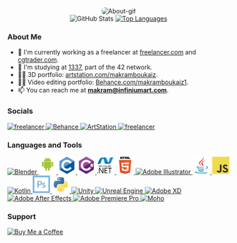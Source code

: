 <div align="center">
  <img src="https://github.com/BoukaizMakram/BoukaizMakram/blob/main/Comp%201%20(1).gif" alt="About-gif" style="border-radius: 20px;">
</div>

<div align="center">
  <div style="display: flex; justify-content: center;">
    <div>
      <img src="https://github-readme-stats.vercel.app/api?username=BoukaizMakram&show_icons=true" alt="GitHub Stats">
      <a href="https://github.com/anuraghazra/github-readme-stats">
        <img src="https://github-readme-stats.vercel.app/api/top-langs/?username=BoukaizMakram&layout=compact" alt="Top Languages">
      </a>
    </div>
  </div>
</div>

### About Me

- 🔭 I'm currently working as a freelancer at [freelancer.com](https://www.freelancer.com/u/DanielZe) and [cgtrader.com](https://www.cgtrader.com/makramboukaiz).
- 👯 I'm studying at [1337](https://1337.ma/en/), part of the 42 network.
- 👨‍💻 3D portfolio: [artstation.com/makramboukaiz](https://www.artstation.com/makramboukaiz).
- 👨‍💻 Video editing portfolio: [Behance.com/makramboukaiz1](https://www.behance.net/makramboukaiz1).
- 📫 You can reach me at **makram@infiniumart.com**.

### Socials

<p align="left">
  <a href="https://www.freelancer.com/u/DanielZe" target="blank">
    <img src="https://www.f-cdn.com/assets/main/en/assets/app-icons/icon-512x512.png" alt="freelancer" height="48" width="48" />
  </a>
  <a href="https://www.behance.net/makramboukaiz1" target="blank">
    <img src="https://raw.githubusercontent.com/rahuldkjain/github-profile-readme-generator/master/src/images/icons/Social/behance.svg" alt="Behance" height="30" width="40" />
  </a>
  <a href="https://www.artstation.com/makramboukaiz" target="blank">
    <img src="https://cdn4.iconfinder.com/data/icons/logos-and-brands/512/27_Artstation_logo_logos-512.png" alt="ArtStation" height="30" width="30" />
  </a>
  <a href="https://www.linkedin.com/in/boukaiz-makram/" target="blank">
    <img src="https://upload.wikimedia.org/wikipedia/commons/thumb/c/ca/LinkedIn_logo_initials.png/640px-LinkedIn_logo_initials.png" alt="freelancer" height="48" width="48" />
  </a>
</p>

### Languages and Tools

<p align="left">
  <a href="https://www.blender.org/" target="_blank" rel="noopener noreferrer">
    <img src="https://www.wittystore.com/image/cache/data/brands_logos/blender-logo-800x800.png" alt="Blender" width="40" height="40"/>
  </a>
  <a href="https://developer.android.com" target="_blank" rel="noreferrer">
    <img src="https://raw.githubusercontent.com/devicons/devicon/master/icons/android/android-original-wordmark.svg" alt="Android" width="40" height="40"/>
  </a>
  <a href="https://www.cprogramming.com/" target="_blank" rel="noreferrer">
    <img src="https://raw.githubusercontent.com/devicons/devicon/master/icons/c/c-original.svg" alt="C" width="40" height="40"/>
  </a>
  <a href="https://www.w3schools.com/cs/" target="_blank" rel="noreferrer">
    <img src="https://raw.githubusercontent.com/devicons/devicon/master/icons/csharp/csharp-original.svg" alt="C#" width="40" height="40"/>
  </a>
  <a href="https://dotnet.microsoft.com/" target="_blank" rel="noreferrer">
    <img src="https://raw.githubusercontent.com/devicons/devicon/master/icons/dot-net/dot-net-original-wordmark.svg" alt=".NET" width="40" height="40"/>
  </a>
  <a href="https://www.w3.org/html/" target="_blank" rel="noreferrer">
    <img src="https://raw.githubusercontent.com/devicons/devicon/master/icons/html5/html5-original-wordmark.svg" alt="HTML5" width="40" height="40"/>
  </a>
  <a href="https://www.adobe.com/in/products/illustrator.html" target="_blank" rel="noreferrer">
    <img src="https://www.vectorlogo.zone/logos/adobe_illustrator/adobe_illustrator-icon.svg" alt="Adobe Illustrator" width="40" height="40"/>
  </a>
  <a href="https://www.java.com" target="_blank" rel="noreferrer">
    <img src="https://raw.githubusercontent.com/devicons/devicon/master/icons/java/java-original.svg" alt="Java" width="40" height="40"/>
  </a>
  <a href="https://developer.mozilla.org/en-US/docs/Web/JavaScript" target="_blank" rel="noreferrer">
    <img src="https://raw.githubusercontent.com/devicons/devicon/master/icons/javascript/javascript-original.svg" alt="JavaScript" width="40" height="40"/>
  </a>
  <a href="https://kotlinlang.org" target="_blank" rel="noreferrer">
    <img src="https://www.vectorlogo.zone/logos/kotlinlang/kotlinlang-icon.svg" alt="Kotlin" width="40" height="40"/>
  </a>
  <a href="https://www.photoshop.com/en" target="_blank" rel="noreferrer">
    <img src="https://raw.githubusercontent.com/devicons/devicon/master/icons/photoshop/photoshop-line.svg" alt="Adobe Photoshop" width="40" height="40"/>
  </a>
  <a href="https://www.python.org" target="_blank" rel="noreferrer">
    <img src="https://raw.githubusercontent.com/devicons/devicon/master/icons/python/python-original.svg" alt="Python" width="40" height="40"/>
  </a>
  <a href="https://unity.com/" target="_blank" rel="noreferrer">
    <img src="https://www.vectorlogo.zone/logos/unity3d/unity3d-icon.svg" alt="Unity" width="40" height="40"/>
  </a>
  <a href="https://unrealengine.com/" target="_blank" rel="noreferrer">
    <img src="https://raw.githubusercontent.com/kenangundogan/fontisto/036b7eca71aab1bef8e6a0518f7329f13ed62f6b/icons/svg/brand/unreal-engine.svg" alt="Unreal Engine" width="40" height="40"/>
  </a>
  <a href="https://www.adobe.com/products/xd.html" target="_blank" rel="noreferrer">
    <img src="https://cdn.worldvectorlogo.com/logos/adobe-xd.svg" alt="Adobe XD" width="40" height="40"/>
  </a>
  <a href="https://www.adobe.com/products/aftereffects.html" target="_blank" rel="noreferrer">
    <img src="https://upload.wikimedia.org/wikipedia/commons/thumb/c/cb/Adobe_After_Effects_CC_icon.svg/1051px-Adobe_After_Effects_CC_icon.svg.png" alt="Adobe After Effects" width="40" height="40"/>
  </a>
  <a href="https://www.adobe.com/products/premiere.html" target="_blank" rel="noreferrer">
    <img src="https://upload.wikimedia.org/wikipedia/commons/thumb/4/40/Adobe_Premiere_Pro_CC_icon.svg/1200px-Adobe_Premiere_Pro_CC_icon.svg.png" alt="Adobe Premiere Pro" width="40" height="40"/>
  </a>
  <a href="https://www.smithmicro.com/moho" target="_blank" rel="noreferrer">
    <img src="http://store-images.s-microsoft.com/image/apps.24371.13510798887680171.7bcfb726-8484-4faf-a792-b7f571d0b2b2.4493b811-d6a6-4ed9-8606-05af3745e502" alt="Moho" width="40" height="40"/>
  </a>
  <!-- Add more languages and tools here -->
  <!-- Add more languages and tools here -->
</p>

### Support

<p>
  <a href="https://www.buymeacoffee.com/makramboukaiz" target="blank">
    <img src="https://cdn.buymeacoffee.com/buttons/v2/default-yellow.png" height="50" width="210" alt="Buy Me a Coffee" />
  </a>
</p>
